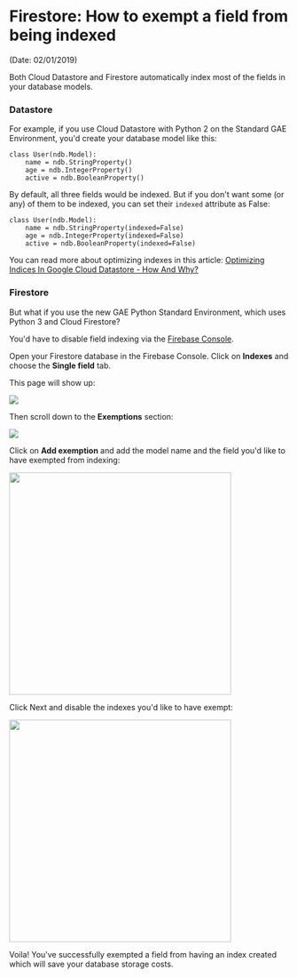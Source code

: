 # Firestore: How to exempt a field from being indexed

(Date: 02/01/2019)

Both Cloud Datastore and Firestore automatically index most of the fields in your database models.

### Datastore

For example, if you use Cloud Datastore with Python 2 on the Standard GAE Environment, you'd create your database model like this:

	class User(ndb.Model):
		name = ndb.StringProperty()
		age = ndb.IntegerProperty()
		active = ndb.BooleanProperty()

By default, all three fields would be indexed. But if you don't want some (or any) of them to be indexed, you can set their `indexed` attribute as False:

	class User(ndb.Model):
		name = ndb.StringProperty(indexed=False)
		age = ndb.IntegerProperty(indexed=False)
		active = ndb.BooleanProperty(indexed=False)

You can read more about optimizing indexes in this article: [Optimizing Indices In Google Cloud Datastore - How And Why?](https://gaedevs.com/blog/optimizing-indices-in-google-cloud-datastore-how-and-why)

### Firestore

But what if you use the new GAE Python Standard Environment, which uses Python 3 and Cloud Firestore?

You'd have to disable field indexing via the [Firebase Console](https://console.firebase.google.com).

Open your Firestore database in the Firebase Console. Click on **Indexes** and choose the **Single field** tab.

This page will show up:

<img class="img-fluid" src="https://storage.googleapis.com/smartninja/firestore-field-indexes-1546454886.png">

Then scroll down to the **Exemptions** section:

<img class="img-fluid" src="https://storage.googleapis.com/smartninja/firestore-exemptions-1546455223.png">

Click on **Add exemption** and add the model name and the field you'd like to have exempted from indexing:

<img class="img-fluid" width="400px" src="https://storage.googleapis.com/smartninja/firestore-exemption-2-1546455329.png">

Click Next and disable the indexes you'd like to have exempt:

<img class="img-fluid" width="400px" src="https://storage.googleapis.com/smartninja/firestore-exemption-3-1546455408.png">

Voila! You've successfully exempted a field from having an index created which will save your database storage costs.
